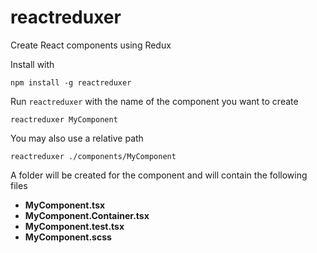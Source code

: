 # reactreduxer
Create React components using Redux

Install with

```
npm install -g reactreduxer
```

Run `reactreduxer` with the name of the component you want to create


```
reactreduxer MyComponent 
```

You may also use a relative path

```
reactreduxer ./components/MyComponent 
```

A folder will be created for the component and will contain the following files

* **MyComponent.tsx**
* **MyComponent.Container.tsx**
* **MyComponent.test.tsx**
* **MyComponent.scss**
